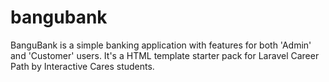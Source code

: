 # bangubank
 BanguBank is a simple banking application with features for both 'Admin' and 'Customer' users. It's a HTML template starter pack for Laravel Career Path by Interactive Cares students.
